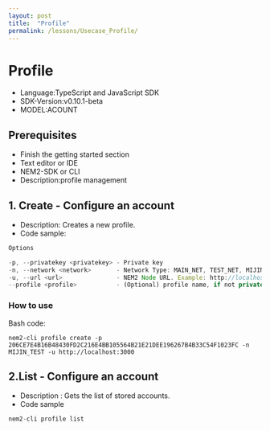 ```yaml
---
layout: post
title:  "Profile"
permalink: /lessons/Usecase_Profile/
---
```



# Profile

- Language:TypeScript and JavaScript SDK 
- SDK-Version:v0.10.1-beta 
- MODEL:ACOUNT

## Prerequisites
- Finish the getting started section
- Text editor or IDE
- NEM2-SDK or CLI
- Description:profile management



## **1. Create - Configure an account**

- Description: Creates a new profile.
- Code sample:

```javascript
Options

-p, --privatekey <privatekey> - Private key
-n, --network <network>       - Network Type: MAIN_NET, TEST_NET, MIJIN, MIJIN_TEST
-u, --url <url>               - NEM2 Node URL. Example: http://localhost:3000
--profile <profile>           - (Optional) profile name, if not private key will be stored as default
```
### **How to use**

Bash code:

```
nem2-cli profile create -p 206CE7E4B16B48430FD2C216E4BB105564B21E21DEE196267B4B33C54F1023FC -n MIJIN_TEST -u http://localhost:3000
```


## 2.List   - Configure an account


- Description : Gets the list of stored accounts.
-  Code sample 

```javascript
nem2-cli profile list    
```
